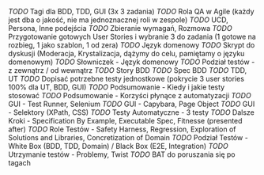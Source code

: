 *TODO* Tagi dla BDD, TDD, GUI (3x 3 zadania)
*TODO* Rola QA w Agile (każdy jest dba o jakość, nie ma jednoznacznej roli w zespole)
*TODO* UCD, Persona, Inne podejścia
*TODO* Zbieranie wymagań, Rozmowa
*TODO* Przygotowanie gotowych User Stories i wybranie 3 do zadania (1 gotowe na rozbieg, 1 jako szablon, 1 od zera)
*TODO* Język domenowy
*TODO* Skrypt do dyskusji (Moderacja, Krystalizacja, dążymy do celu, pamiętamy o języku domenowym)
*TODO* Słowniczek - Język domenowy
*TODO* Podział testów - z zewnątrz / od wewnątrz
*TODO* Story BDD
*TODO* Spec BDD
*TODO* TDD, UT
*TODO* Dopisać potrzebne testy jednostkowe (pokrycie 3 user stories 100% dla UT, BDD, GUI)
*TODO* Podsumowanie - Kiedy i jakie testy stosować
*TODO* Podsumowanie - Korzyści płynące z automatyzacji
*TODO* GUI - Test Runner, Selenium
*TODO* GUI - Capybara, Page Object
*TODO* GUI - Selektory (XPath, CSS)
*TODO* Testy Automatyczne - 3 testy
*TODO* Dalsze Kroki - Specification By Example, Executable Spec, Fitnesse (presented after)
*TODO* Role Testów - Safety Harness, Regression, Exploration of Solutions and Libraries, Concretization of Domain
*TODO* Podział Testów - White Box (BDD, TDD, Domain) / Black Box (E2E, Integration)
*TODO* Utrzymanie testów - Problemy, Twist
*TODO* BAT do poruszania się po tagach